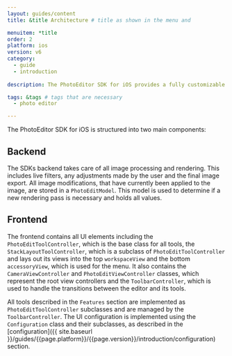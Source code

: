 ```yaml
---
layout: guides/content
title: &title Architecture # title as shown in the menu and

menuitem: *title
order: 2
platform: ios
version: v6
category:
  - guide
  - introduction
  
description: The PhotoEditor SDK for iOS provides a fully customizable UI, a versatile image processing section as well as a powerful rendering engine.

tags: &tags # tags that are necessary
  - photo editor

---
```



The PhotoEditor SDK for iOS is structured into two main components:

## Backend

The SDKs backend takes care of all image processing and rendering. This includes live filters, any adjustments made by the user and the final image export. All image modifications, that have currently been applied to the image, are stored in a `PhotoEditModel`. This model is used to determine if a new rendering pass is necessary and holds all values.

## Frontend

The frontend contains all UI elements including the `PhotoEditToolController`, which is the base class for all tools, the `StackLayoutToolController`, which is a subclass of `PhotoEditToolController` and lays out its views into the top `workspaceView` and the bottom `accessoryView`, which is used for the menu.
It also contains the `CameraViewController` and `PhotoEditViewController` classes, which represent the root view controllers and the `ToolbarController`, which is used to handle the transitions between the editor and its tools.

All tools described in the `Features` section are implemented as `PhotoEditToolController` subclasses and are managed by the `ToolbarController`. The UI configuration is implemented using the `Configuration` class and their subclasses, as described in the [configuration]({{ site.baseurl }}/guides/{{page.platform}}/{{page.version}}/introduction/configuration) section.
